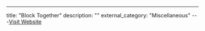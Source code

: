 ---
title: "Block Together"
description: ""
external_category: "Miscellaneous"
---[Visit Website](http://blocktogether.org)

